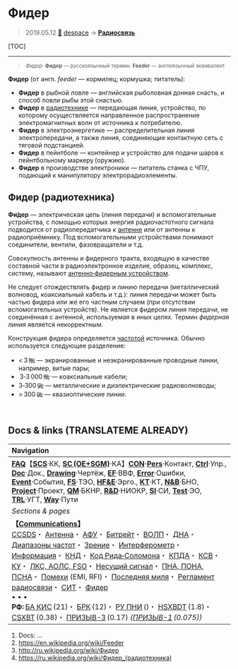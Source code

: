 # Фидер
> 2019.05.12 [🚀](../index/index.md) [despace](index.md) → **[Радиосвязь](comms.md)**

[TOC]

---

> <small>*Фидер:* **Фидер** — русскоязычный термин. **Feeder** — англоязычный эквивалент.</small>

**Фидер** (от англ. *feeder* — кормилец; кормушка; питатель):

   - **Фидер** в рыбной ловле — английская рыболовная донная снасть, и способ ловли рыбы этой снастью.
   - **Фидер** в [радиотехнике](comms.md) — передающая линия, устройство, по которому осуществляется направленное распространение электромагнитных волн от источника к потребителю.
   - **Фидер** в электроэнергетике — распределительная линия электропередачи, а также линия, соединяющие контактную сеть с тяговой подстанцией.
   - **Фидер** в пейнтболе — контейнер и устройство для подачи шаров к пейнтбольному маркеру (оружию).
   - **Фидер** в производстве электроники — питатель станка с ЧПУ, подающий к манипулятору электрорадиоэлементы.


## Фидер (радиотехника)
**Фи́дер** — электрическая цепь (линия передачи) и вспомогательные устройства, с помощью которых энергия радиочастотного сигнала подводится от радиопередатчика к [антенне](antenna.md) или от антенны к радиоприёмнику. Под вспомогательными устройствами понимают соединители, вентили, фазовращатели и т.д.

Совокупность антенны и фидерного тракта, входящую в качестве составной части в радиоэлектронное изделие, образец, комплекс, систему, называют [антенно‑фидерным устройством](afdev.md).

Не следует отождествлять фидер и линию передачи (металлический волновод, коаксиальный кабель и т.д.): линия передачи может быть частью фидера или же его частным случаем (при отсутствии вспомогательных устройств). Не является фидером линия передачи, не соединённая с антенной, используемая в иных целях. Термин *фидерная линия* является некорректным.

Конструкция фидера определяется [частотой](rf.md) источника. Обычно используется следующее разделение:

   - \< 3 ㎒ — экранированные и неэкранированные проводные линии, например, витые пары;
   -  3‑3 000 ㎒ — коаксиальные кабели;
   - 3‑300 ㎓ — металлические и диэлектрические радиоволноводы;
   - \> 300 ㎓ — квазиоптические линии.



<p style="page-break-after:always"> </p>

## Docs & links (TRANSLATEME ALREADY)
|Navigation|
|:--|
|**[FAQ](faq.md)**【**[SCS](scs.md)**·КК, **[SC (OE+SGM)](sc.md)**·КА】**[CON](contact.md)·[Pers](person.md)**·Контакт, **[Ctrl](control.md)**·Упр., **[Doc](doc.md)**·Док., **[Drawing](drawing.md)**·Чертёж, **[EF](ef.md)**·ВВФ, **[Error](error.md)**·Ошибки, **[Event](event.md)**·События, **[FS](fs.md)**·ТЭО, **[HF&E](hfe.md)**·Эрго., **[KT](kt.md)**·КТ, **[N&B](nnb.md)**·БНО, **[Project](project.md)**·Проект, **[QM](qm.md)**·БКНР, **[R&D](rnd.md)**·НИОКР, **[SI](si.md)**·СИ, **[Test](test.md)**·ЭО, **[TRL](trl.md)**·УГТ, **[Way](way.md)**·Пути|
|*Sections & pages*|
|**【[Communications](comms.md)】**<br> [CCSDS](ccsds.md)・ [Антенна](antenna.md)・ [АФУ](afdev.md)・ [Битрейт](bitrate.md)・ [ВОЛП](ofts.md)・ [ДНА](дна.md)・ [Диапазоны частот](rf.md)・ [Зрение](view.md)・ [Интерферометр](interferometer.md)・ [Информация](info.md)・ [КНД](directivity.md)・ [Код Рида‑Соломона](rsco.md)・ [КПДА](antenna.md)・ [КСВ](swr.md)・ [КУ](ку.md)・ [ЛКС, АОЛС, FSO](fso.md)・ [Несущий сигнал](carrwave.md)・ [ПНА, ПОНА, ПСНА](devd.md)・ [Помехи](emi.md) (EMI, RFI)・ [Последняя миля](last_mile.md)・ [Регламент радиосвязи](rf.md)・ [СИТ](etedp.md)・ [Фидер](feeder.md) <br>• • •<br> **РФ:** [БА КИС](ба_кис.md) (21)・ [БРК](brk_lav.md) (12)・ [РУ ПНИ](ру_пни.md) ()・ [HSXBDT](comms_lst.md) (1.8)・ [CSXBT](comms_lst.md) (0.38)・ [ПРИЗЫВ-3](comms_lst.md) (0.17) *([ПРИЗЫВ-1](comms_lst.md) (0.075))*|

   1. Docs: …
   1. <https://en.wikipedia.org/wiki/Feeder>
   1. <http://ru.wikipedia.org/wiki/Фидер>
   1. <https://ru.wikipedia.org/wiki/Фидер_(радиотехника)>


